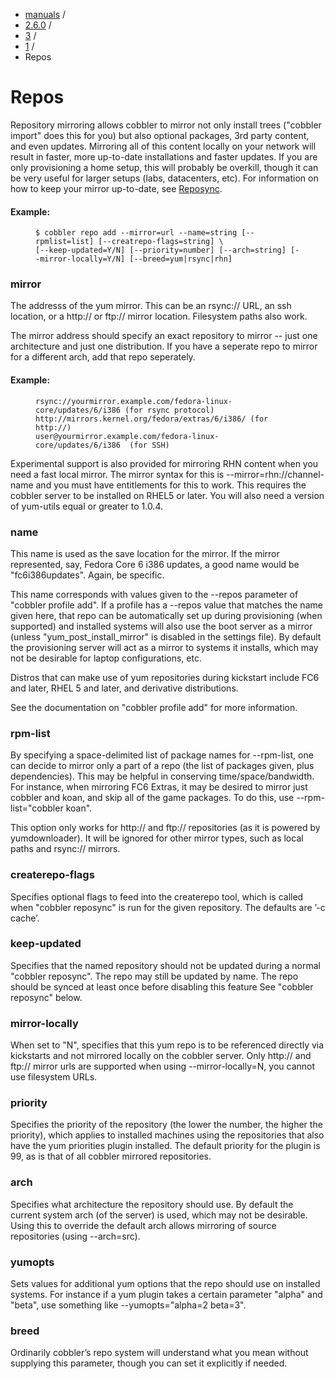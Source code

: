 

<!-- begin content -->

<div id="wrap" class="container">
 <div class="row">
  <div class="span8">
<ul class="breadcrumb"><li><a href="/manuals">manuals</a> <span class="divider">/</span></li><li><a href="/manuals/2.6.0">2.6.0</a> <span class="divider">/</span></li><li><a href="/manuals/2.6.0/3_-_General_Topics.html">3</a> <span class="divider">/</span></li><li><a href="/manuals/2.6.0/3/1_-_Cobbler_Primitives.html">1</a> <span class="divider">/</span></li><li class="active">Repos</li></ul>
   <h1>Repos</h1>
<p>Repository mirroring allows cobbler to mirror not only install trees ("cobbler import" does this for you) but also optional packages, 3rd party content, and even updates.   Mirroring all of this content locally on your network will result in faster, more up-to-date installations and faster updates.  If you are only provisioning a home setup, this will probably be overkill, though it can be very useful for larger setups (labs, datacenters, etc).  For information on how to keep your mirror up-to-date, see <a href="/manuals/2.6.0/3/2/5_-_Reposync.html">Reposync</a>.</p>

<h4>Example:</h4>

<p><figure class="highlight"><pre><code class="language-bash" data-lang="bash">$ cobbler repo add --mirror=url --name=string [--rpmlist=list] [--creatrepo-flags=string] \
[--keep-updated=Y/N] [--priority=number] [--arch=string] [--mirror-locally=Y/N] [--breed=yum|rsync|rhn]</code></pre></figure></p>

<h3>mirror</h3>

<p>The addresss of the yum mirror.  This can be an rsync:// URL, an ssh location, or a http:// or ftp:// mirror location.  Filesystem paths also work.</p>

<p>The mirror address should specify an exact repository to mirror -- just one architecture and just one distribution.  If you have a seperate repo to mirror for a different arch, add that repo seperately.</p>

<h4>Example:</h4>

<p><figure class="highlight"><pre><code class="language-bash" data-lang="bash">rsync://yourmirror.example.com/fedora-linux-core/updates/6/i386 (for rsync protocol)
http://mirrors.kernel.org/fedora/extras/6/i386/ (for http://)
user@yourmirror.example.com/fedora-linux-core/updates/6/i386  (for SSH)</code></pre></figure></p>

<p>Experimental support is also provided for mirroring RHN content when you need a fast local mirror.  The mirror syntax for this is --mirror=rhn://channel-name and you must have entitlements for this to work.  This requires the cobbler server to be installed on RHEL5 or later.  You will also need a version of yum-utils equal or greater to 1.0.4.</p>

<h3>name</h3>

<p>This name is used as the save location for the mirror.  If the mirror represented, say, Fedora Core 6 i386 updates, a good name would be "fc6i386updates".  Again, be specific.</p>

<p>This name corresponds with values given to the --repos parameter of "cobbler profile add".  If a profile has a --repos value that matches the name given here, that repo can be automatically set up during provisioning (when supported) and installed systems will also use the boot server as a mirror (unless "yum_post_install_mirror" is disabled in the settings file).  By default the provisioning server will act as a mirror to systems it installs, which may not be desirable for laptop configurations, etc.</p>

<p>Distros that can make use of yum repositories during kickstart include FC6 and later, RHEL 5 and later, and derivative distributions.</p>

<p>See the documentation on "cobbler profile add" for more information.</p>

<h3>rpm-list</h3>

<p>By specifying a space-delimited list of package names for --rpm-list, one can decide to mirror only a part of a repo (the list of packages given, plus dependencies).  This may be helpful in conserving time/space/bandwidth.  For instance, when mirroring FC6 Extras, it may be desired to mirror just cobbler and koan, and skip all of the game packages.  To do this, use --rpm-list="cobbler koan".</p>

<p>This option only works for http:// and ftp:// repositories (as it is powered by yumdownloader).  It will be ignored for other mirror types, such as local paths and rsync:// mirrors.</p>

<h3>createrepo-flags</h3>

<p>Specifies optional flags to feed into the createrepo tool, which is called when "cobbler reposync" is run for the given repository. The defaults are ’-c cache’.</p>

<h3>keep-updated</h3>

<p>Specifies that the named repository should not be updated during a normal "cobbler reposync".    The repo may still be updated by name.   The repo should be synced at least once before disabling this feature See "cobbler reposync" below.</p>

<h3>mirror-locally</h3>

<p>When set to "N", specifies that this yum repo is to be referenced directly via kickstarts and not mirrored locally on the cobbler server.  Only http:// and ftp:// mirror urls are supported when using --mirror-locally=N, you cannot use filesystem URLs.</p>

<h3>priority</h3>

<p>Specifies the priority of the repository (the lower the number, the higher the priority), which applies to installed machines using the repositories that also have the yum priorities plugin installed. The default priority for the plugin is 99, as is that of all cobbler mirrored repositories.</p>

<h3>arch</h3>

<p>Specifies what architecture the repository should use.  By default the current system arch (of the server) is used, which may not be desirable.  Using this to override the default arch allows mirroring of source repositories (using --arch=src).</p>

<h3>yumopts</h3>

<p>Sets values for additional yum options that the repo should use on installed systems.  For instance if a yum plugin takes a certain parameter "alpha" and "beta", use something like --yumopts="alpha=2 beta=3".</p>

<h3>breed</h3>

<p>Ordinarily cobbler’s repo system will understand what you mean without supplying this parameter, though you can set it explicitly if needed.</p>
